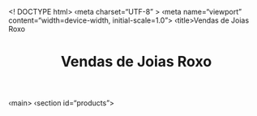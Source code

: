 <! DOCTYPE html> <html lang=“pt-br”> <head>
‹meta charset=“UTF-8” >
‹meta name=“viewport”
content=“width=device-width, initial-scale=1.0”>
‹title>Vendas de Joias Roxo</title>
<link rel=“stylesheet” href=“style.css”>
</head>
<body>
<header>
<h1>Vendas de Joias Roxo</h1>
</header>
‹main>
‹section id=“products”>
<!-- Aqui serão exibidos os produtos --
>
</ section>
</main>
< footer>
‹p›Todos os direitos reservados - Vendas de Joias Roxo</p>
</ footer>
</ body>
</html>
